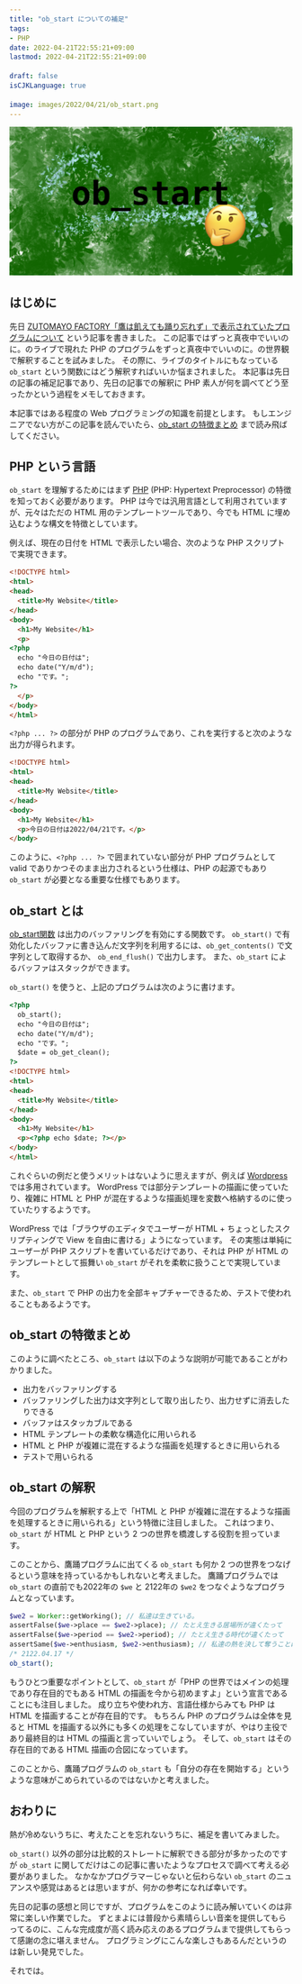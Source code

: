 ```yaml
---
title: "ob_start についての補足"
tags:
- PHP
date: 2022-04-21T22:55:21+09:00
lastmod: 2022-04-21T22:55:21+09:00

draft: false
isCJKLanguage: true

image: images/2022/04/21/ob_start.png
---
```


![ob_start](/images/2022/04/21/ob_start.png)

## はじめに

先日 [ZUTOMAYO FACTORY「鷹は飢えても踊り忘れず」で表示されていたプログラムについて](/2022/04/18/zfactory-programs/) という記事を書きました。
この記事ではずっと真夜中でいいのに。のライブで現れた PHP のプログラムをずっと真夜中でいいのに。の世界観で解釈することを試みました。
その際に、ライブのタイトルにもなっている `ob_start` という関数にはどう解釈すればいいか悩まされました。
本記事は先日の記事の補足記事であり、先日の記事での解釈に PHP 素人が何を調べてどう至ったかという過程をメモしておきます。

本記事ではある程度の Web プログラミングの知識を前提とします。
もしエンジニアでない方がこの記事を読んでいたら、[ob_start の特徴まとめ](#ob_start-の特徴まとめ) まで読み飛ばしてください。


## PHP という言語

`ob_start` を理解するためにはまず [PHP](https://www.php.net/) (PHP: Hypertext Preprocessor) の特徴を知っておく必要があります。
PHP は今では汎用言語として利用されていますが、元々はただの HTML 用のテンプレートツールであり、今でも HTML に埋め込むような構文を特徴としています。

例えば、現在の日付を HTML で表示したい場合、次のような PHP スクリプトで実現できます。

```html
<!DOCTYPE html>
<html>
<head>
  <title>My Website</title>
</head>
<body>
  <h1>My Website</h1>
  <p>
<?php
  echo "今日の日付は";
  echo date("Y/m/d");
  echo "です。";
?>
  </p>
</body>
</html>
```

`<?php ... ?>` の部分が PHP のプログラムであり、これを実行すると次のような出力が得られます。

```html
<!DOCTYPE html>
<html>
<head>
  <title>My Website</title>
</head>
<body>
  <h1>My Website</h1>
  <p>今日の日付は2022/04/21です。</p>
</body>
```

このように、`<?php ... ?>` で囲まれていない部分が PHP プログラムとして valid でありかつそのまま出力されるという仕様は、PHP の起源でもあり `ob_start` が必要となる重要な仕様でもあります。

## ob_start とは

[ob_start関数](https://www.php.net/manual/ja/function.ob-start.php) は出力のバッファリングを有効にする関数です。
`ob_start()` で有効化したバッファに書き込んだ文字列を利用するには、`ob_get_contents()` で文字列として取得するか、 `ob_end_flush()` で出力します。
また、`ob_start` によるバッファはスタックができます。

`ob_start()` を使うと、上記のプログラムは次のように書けます。

```html
<?php
  ob_start();
  echo "今日の日付は";
  echo date("Y/m/d");
  echo "です。";
  $date = ob_get_clean();
?>
<!DOCTYPE html>
<html>
<head>
  <title>My Website</title>
</head>
<body>
  <h1>My Website</h1>
  <p><?php echo $date; ?></p>
</body>
</html>
```

これぐらいの例だと使うメリットはないように思えますが、例えば [Wordpress](https://github.com/WordPress/WordPress) では多用されています。
WordPress では部分テンプレートの描画に使っていたり、複雑に HTML と PHP が混在するような描画処理を変数へ格納するのに使っていたりするようです。

WordPress では「ブラウザのエディタでユーザーが HTML + ちょっとしたスクリプティングで View を自由に書ける」ようになっています。
その実態は単純にユーザーが PHP スクリプトを書いているだけであり、それは PHP が HTML のテンプレートとして振舞い `ob_start` がそれを柔軟に扱うことで実現しています。

また、`ob_start` で PHP の出力を全部キャプチャーできるため、テストで使われることもあるようです。

## ob_start の特徴まとめ

このように調べたところ、`ob_start` は以下のような説明が可能であることがわかりました。

* 出力をバッファリングする
* バッファリングした出力は文字列として取り出したり、出力せずに消去したりできる
* バッファはスタッカブルである
* HTML テンプレートの柔軟な構造化に用いられる
* HTML と PHP が複雑に混在するような描画を処理するときに用いられる
* テストで用いられる

## ob_start の解釈

今回のプログラムを解釈する上で「HTML と PHP が複雑に混在するような描画を処理するときに用いられる」という特徴に注目しました。
これはつまり、`ob_start` が HTML と PHP という 2 つの世界を橋渡しする役割を担っています。

このことから、鷹踊プログラムに出てくる `ob_start` も何か 2 つの世界をつなげるという意味を持っているかもしれないと考えました。
鷹踊プログラムでは `ob_start` の直前でも2022年の `$we` と 2122年の `$we2` をつなぐようなプログラムとなっています。

```php
$we2 = Worker::getWorking(); // 私達は生きている。
assertFalse($we->place == $we2->place); // たとえ生きる居場所が違くたって
assertFalse($we->period == $we2->period); // たとえ生きる時代が違くたって
assertSame($we->enthusiasm, $we2->enthusiasm); // 私達の熱を決して奪うことは出来ない
/* 2122.04.17 */
ob_start();
```

もうひとつ重要なポイントとして、`ob_start` が「PHP の世界ではメインの処理であり存在目的でもある HTML の描画を今から初めますよ」という宣言であることにも注目しました。
成り立ちや使われ方、言語仕様からみても PHP は HTML を描画することが存在目的です。
もちろん PHP のプログラムは全体を見ると HTML を描画する以外にも多くの処理をこなしていますが、やはり主役であり最終目的は HTML の描画と言っていいでしょう。
そして、`ob_start` はその存在目的である HTML 描画の合図になっています。

このことから、鷹踊プログラムの `ob_start` も「自分の存在を開始する」というような意味がこめられているのではないかと考えました。

## おわりに

熱が冷めないうちに、考えたことを忘れないうちに、補足を書いてみました。

`ob_start()` 以外の部分は比較的ストレートに解釈できる部分が多かったのですが `ob_start` に関してだけはこの記事に書いたようなプロセスで調べて考える必要がありました。
なかなかプログラマーじゃないと伝わらない `ob_start` のニュアンスや感覚はあるとは思いますが、何かの参考になれば幸いです。

先日の記事の感想と同じですが、プログラムをこのように読み解いていくのは非常に楽しい作業でした。
ずとまよには普段から素晴らしい音楽を提供してもらってるのに、こんな完成度が高く読み応えのあるプログラムまで提供してもらって感謝の念に堪えません。
プログラミングにこんな楽しさもあるんだというのは新しい発見でした。

それでは。

